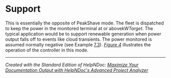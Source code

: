 # Support

This is essentially the opposite of PeakShave mode. The fleet is dispatched to keep the power in the monitored terminal at or above*kWTarget*. The typical application would be to support renewable generation when power output falls off to events like cloud transients. The power monitored is assumed normally negative (see Example [7.3](<References2.md#\_bookmark24>)). [*Figure 4*](<Schedule.md>) illustrates the operation of the controller in this mode.


***
_Created with the Standard Edition of HelpNDoc: [Maximize Your Documentation Output with HelpNDoc's Advanced Project Analyzer](<https://www.helpndoc.com/feature-tour/advanced-project-analyzer/>)_

